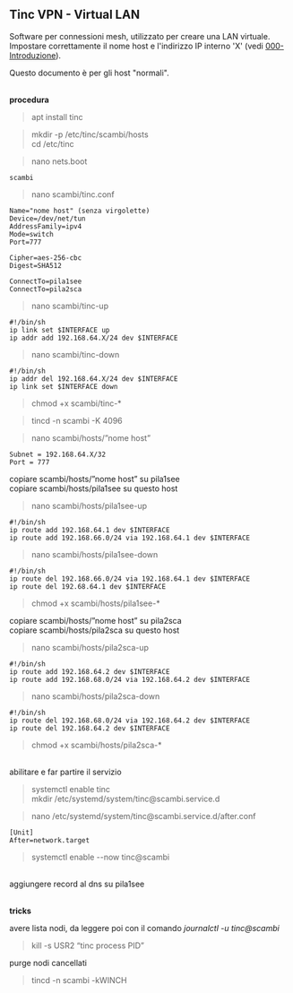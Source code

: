 ## Tinc VPN - Virtual LAN

Software per connessioni mesh, utilizzato per creare una LAN virtuale.  
Impostare correttamente il nome host e l'indirizzo IP interno 'X' (vedi [000-Introduzione](000-Introduzione.md)).

Questo documento è per gli host "normali".

<br/> **procedura**

>apt install tinc

>mkdir -p /etc/tinc/scambi/hosts  
>cd /etc/tinc

>nano nets.boot

    scambi  

>nano scambi/tinc.conf  

    Name="nome host" (senza virgolette)
    Device=/dev/net/tun
    AddressFamily=ipv4
    Mode=switch
    Port=777

    Cipher=aes-256-cbc
    Digest=SHA512

    ConnectTo=pila1see
    ConnectTo=pila2sca

>nano scambi/tinc-up

    #!/bin/sh
    ip link set $INTERFACE up
    ip addr add 192.168.64.X/24 dev $INTERFACE

>nano scambi/tinc-down

    #!/bin/sh
    ip addr del 192.168.64.X/24 dev $INTERFACE
    ip link set $INTERFACE down

>chmod +x scambi/tinc-*

>tincd -n scambi -K 4096

>nano scambi/hosts/”nome host”

    Subnet = 192.168.64.X/32
    Port = 777

copiare scambi/hosts/”nome host” su pila1see  
copiare scambi/hosts/pila1see su questo host

>nano scambi/hosts/pila1see-up

    #!/bin/sh
    ip route add 192.168.64.1 dev $INTERFACE
    ip route add 192.168.66.0/24 via 192.168.64.1 dev $INTERFACE

>nano scambi/hosts/pila1see-down

    #!/bin/sh
    ip route del 192.168.66.0/24 via 192.168.64.1 dev $INTERFACE
    ip route del 192.68.64.1 dev $INTERFACE

>chmod +x scambi/hosts/pila1see-*

copiare scambi/hosts/”nome host” su pila2sca  
copiare scambi/hosts/pila2sca su questo host

>nano scambi/hosts/pila2sca-up

    #!/bin/sh
    ip route add 192.168.64.2 dev $INTERFACE
    ip route add 192.168.68.0/24 via 192.168.64.2 dev $INTERFACE

>nano scambi/hosts/pila2sca-down

    #!/bin/sh
    ip route del 192.168.68.0/24 via 192.168.64.2 dev $INTERFACE
    ip route del 192.168.64.2 dev $INTERFACE

>chmod +x scambi/hosts/pila2sca-*


<br/> abilitare e far partire il servizio

>systemctl enable tinc  
>mkdir /etc/systemd/system/tinc\@scambi.service.d  

>nano /etc/systemd/system/tinc\@scambi.service.d/after.conf

    [Unit]
    After=network.target

>systemctl enable --now tinc@scambi

<br/> aggiungere record al dns su pila1see

<br/> **tricks**

avere lista nodi, da leggere poi con il comando *journalctl -u tinc@scambi*

>kill -s USR2 “tinc process PID”

purge nodi cancellati
>tincd -n scambi -kWINCH
